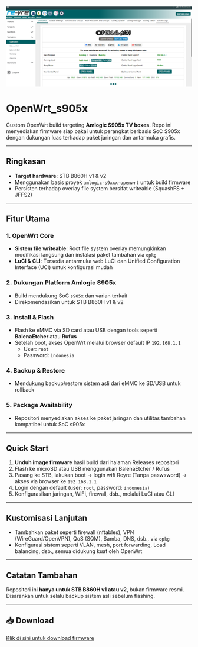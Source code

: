 <img src="https://github.com/haniefautophile-official/OpenWrt_s905x/blob/main/ss/wrt.png"/>

# OpenWrt_s905x

Custom OpenWrt build targeting **Amlogic S905x TV boxes**. Repo ini menyediakan firmware siap pakai untuk perangkat berbasis SoC S905x dengan dukungan luas terhadap paket jaringan dan antarmuka grafis.

---

## Ringkasan

- **Target hardware**: STB B860H v1 & v2  
- Menggunakan basis proyek `amlogic-s9xxx-openwrt` untuk build firmware  
- Persisten terhadap overlay file system bersifat writeable (SquashFS + JFFS2)  

---

## Fitur Utama

### 1. OpenWrt Core
- **Sistem file writeable**: Root file system overlay memungkinkan modifikasi langsung dan instalasi paket tambahan via `opkg`  
- **LuCI & CLI**: Tersedia antarmuka web LuCI dan Unified Configuration Interface (UCI) untuk konfigurasi mudah  

### 2. Dukungan Platform Amlogic S905x
- Build mendukung SoC `s905x` dan varian terkait  
- Direkomendasikan untuk STB B860H v1 & v2  

### 3. Install & Flash
- Flash ke eMMC via SD card atau USB dengan tools seperti **BalenaEtcher** atau **Rufus**  
- Setelah boot, akses OpenWrt melalui browser default IP `192.168.1.1`  
  - User: `root`  
  - Password: `indonesia`  

### 4. Backup & Restore
- Mendukung backup/restore sistem asli dari eMMC ke SD/USB untuk rollback  

### 5. Package Availability
- Repositori menyediakan akses ke paket jaringan dan utilitas tambahan kompatibel untuk SoC s905x  

---

## Quick Start

1. **Unduh image firmware** hasil build dari halaman Releases repositori  
2. Flash ke microSD atau USB menggunakan BalenaEtcher / Rufus  
3. Pasang ke STB, lakukan boot → login wifi Reyre (Tanpa paswsword) → akses via browser ke `192.168.1.1`  
4. Login dengan default (user: `root`, password: `indonesia`)  
5. Konfigurasikan jaringan, WiFi, firewall, dsb., melalui LuCI atau CLI  

---

## Kustomisasi Lanjutan

- Tambahkan paket seperti firewall (nftables), VPN (WireGuard/OpenVPN), QoS (SQM), Samba, DNS, dsb., via `opkg`  
- Konfigurasi sistem seperti VLAN, mesh, port forwarding, Load balancing, dsb., semua didukung kuat oleh OpenWrt  

---

## Catatan Tambahan

Repositori ini **hanya untuk STB B860H v1 atau v2**, bukan firmware resmi. Disarankan untuk selalu backup sistem asli sebelum flashing.

---

## 📥 Download

[Klik di sini untuk download firmware](https://besargaji.com/CppE6C)
